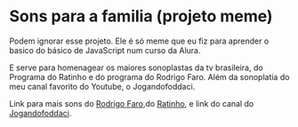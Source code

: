 <h1>Sons para a familia (projeto meme)</h1>
Podem ignorar esse projeto. Ele é só meme que eu fiz para aprender o basico do básico de JavaScript num curso da Alura.

E serve para homenagear os maiores sonoplastas da tv brasileira, do Programa do Ratinho e do programa do Rodrigo Faro. Além da sonoplatia do meu canal favorito do Youtube, o Jogandofoddaci.

Link para mais sons do [Rodrigo Faro](https://youtu.be/zBh0stt0ayI),do [Ratinho](https://youtu.be/rDf1XnD8SYE), e link do canal do [Jogandofoddaci](https://www.youtube.com/@jogandofoddaci/featured).
